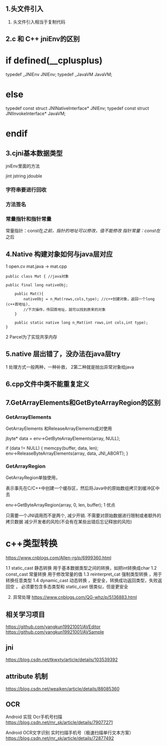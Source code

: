 ## 1.头文件引入

1. 头文件引入相当于复制代码

## 2.c 和 C++ jniEnv的区别

# if defined(__cplusplus)

typedef _JNIEnv JNIEnv; typedef _JavaVM JavaVM;

# else

typedef const struct JNINativeInterface* JNIEnv; typedef const struct JNIInvokeInterface* JavaVM;

# endif

## 3.cjni基本数据类型

jniEnv里面的方法

jint jstring jdouble

### 字符串要进行回收

### 方法签名

### 常量指针和指针常量

常量指针：const在*之前，指针的地址可以修改，值不能修改 指针常量：const在*之后

## 4.Native 构建对象如何与java层对应

1 open.cv mat.java -> mat.cpp
```
public class Mat { //java对象

public final long nativeObj;

    public Mat(){
        nativeObj = n_Mat(rows,cols,type); //c++创建对象，返回一个long (c++首地址),
        //下次操作，传回首地址，就可以找到原来的对象
    }

    public static native long n_Mat(int rows,int cols,int type);
}
```
2 Parcel为了实现共享内存

## 5.native 层出错了，没办法在java层try

1 处理方式一般两种，一种补救， 2第二种就是抛出异常对象给java

## 6.cpp文件中类不能重复定义

## 7.GetArrayElements和GetByteArrayRegion的区别

### GetArrayElements

GetArrayElements 和ReleaseArrayElements成对使用

jbyte* data = env->GetByteArrayElements(array, NULL);    

if (data != NULL) { memcpy(buffer, data, len);        
env->ReleaseByteArrayElements(array, data, JNI_ABORT); }

### GetArrayRegion

GetArrayRegion单独使用，

表示事先在C/C++中创建一个缓存区，然后将Java中的原始数组拷贝到缓冲区中去

env->GetByteArrayRegion(array, 0, len, buffer); 1 优点

只需要一个JNI调用而不是两个, 减少开销. 不需要对原始数据进行限制或者额外的拷贝数据 减少开发者的风险(不会有在某些出错后忘记释放的风险)



# c++类型转换
https://www.cnblogs.com/Allen-rg/p/6999360.html

1.1 static_cast 静态转换  用于基本数据类型之间的转换，如把int转换成char
1.2 const_cast 常量转换 用于修改常量的值
1.3 reinterpret_cat 强制类型转换 ，用于转换任意类型
1.4 dynamic_cast 动态转换 ，更安全，转换成功返回类型，失败返回空 ，
必须要包含多态类型和 static_cast 很类似，但是更安全



2. 异常处理
   https://www.cnblogs.com/QG-whz/p/5136883.html

## 相关学习项目
https://github.com/yangkun19921001/AVEditor
https://github.com/yangkun19921001/AVSample

## jni 
https://blog.csdn.net/tkwxty/article/details/103539392 

##  __attribute__ 机制
https://blog.csdn.net/weaiken/article/details/88085360

## OCR

Android 实现 Ocr手机号扫描
https://blog.csdn.net/mr_sk/article/details/79077271


Android OCR文字识别 实时扫描手机号（极速扫描单行文本方案）
https://blog.csdn.net/mr_sk/article/details/72877492

